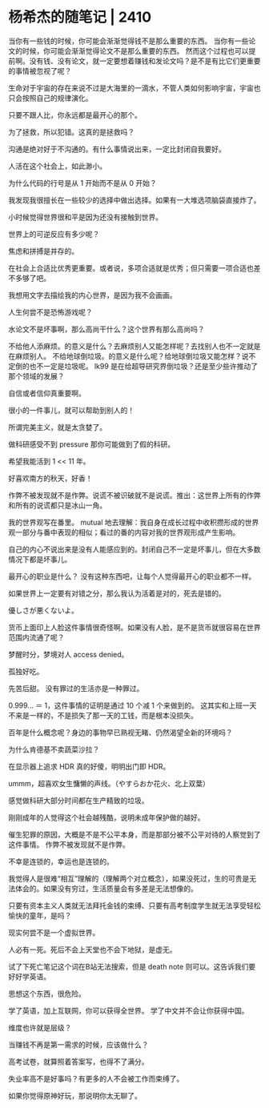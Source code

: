 # 杨希杰的随笔记 | 2410

当你有一些钱的时候，你可能会渐渐觉得钱不是那么重要的东西。
当你有一些论文的时候，你可能会渐渐觉得论文不是那么重要的东西。
然而这个过程也可以提前啊。没有钱、没有论文，就一定要想着赚钱和发论文吗？是不是有比它们更重要的事情被忽视了呢？

生命对于宇宙的存在来说不过是大海里的一滴水，不管人类如何影响宇宙，宇宙也只会按照自己的规律演化。

只要不跟人比，你永远都是最开心的那个。

为了拯救，所以犯错。这真的是拯救吗？

沟通是绝对好于不沟通的。有什么事情说出来，一定比封闭自我要好。

人活在这个社会上，如此渺小。

为什么代码的行号是从 1 开始而不是从 0 开始？

我发现我很擅长在一些较少的选择中做出选择。如果有一大堆选项脑袋直接炸了。

小时候觉得世界很和平是因为还没有接触到世界。

世界上的可逆反应有多少呢？

焦虑和拼搏是并存的。

在社会上合适比优秀更重要。或者说，多项合适就是优秀；但只需要一项合适也差不多够了吧。

我想用文字去描绘我的内心世界，是因为我不会画画。

人生何尝不是恐怖游戏呢？

水论文不是坏事啊，那么高尚干什么？这个世界有那么高尚吗？

不给他人添麻烦。的意义是什么？去麻烦别人又能怎样呢？去找别人也不一定就是在麻烦别人。
不给地球倒垃圾。的意义是什么呢？给地球倒垃圾又能怎样？说不定倒的也不一定是垃圾呢。
lk99 是在给超导研究界倒垃圾？还是至少些许推动了那个领域的发展？

自信或者信仰真重要啊。

很小的一件事儿，就可以帮助到别人的！

所谓完美主义，就是太贪婪了。

做科研感受不到 pressure 那你可能做到了假的科研。

希望我能活到 1 << 11 年。

好喜欢南方的秋天，好香！

作弊不被发现就不是作弊。说谎不被识破就不是说谎。推出：这世界上所有的作弊和所有的说谎都只是冰山一角。

我的世界观写在番里。
mutual 地去理解：我自身在成长过程中收积攒形成的世界观一部分与番中表现的相似；看过的番的内容对我的世界观形成产生影响。

自己的内心不说出来是没有人能感应到的。封闭自己不一定是坏事儿，但在大多数情况下都是坏事儿。

最开心的职业是什么？
没有这种东西吧，让每个人觉得最开心的职业都不一样。

如果世界上一定要有对错之分，那么我认为活着是对的，死去是错的。

優しさが悪くないよ。

货币上面印上人脸这件事情很奇怪啊。如果没有人脸，是不是货币就很容易在世界范围内流通了呢？

梦醒时分，梦境对人 access denied。

孤独好吃。

先苦后甜。
没有罪过的生活亦是一种罪过。

0.999... ＝ 1，这件事情的证明是通过 10 个减 1 个来做到的。
这其实和上班一天不来是一样的，不是损失了那一天的工钱，而是根本没损失。

百年是什么概念呢？身边的事物早已熟视无睹、仍然渴望全新的环境吗？

为什么肯德基不卖蔬菜沙拉？

在显示器上追求 HDR 真的好傻，明明出门即 HDR。

ummm，超喜欢女生慵懒的声线。（やすらおか花火、北上双葉）

感觉做科研大部分时间都在生产精致的垃圾。

刚刚成年的人觉得这个社会越残酷，说明未成年保护做的越好。

催生犯罪的原因，大概是不是不公平本身，而是那部分被不公平对待的人察觉到了这件事情。
作弊不被发现就不是作弊。

不幸是连锁的，幸运也是连锁的。

我觉得人是很难“相互”理解的（理解两个对立概念），如果没死过，生的可贵是无法体会的。如果没有穷过，生活质量会有多差是无法想像的。

只要有资本主义人类就无法拜托金钱的束缚、只要有高考制度学生就无法享受轻松愉快的童年，是吗？

现实何尝不是一个虚拟世界。

人必有一死。死后不会上天堂也不会下地狱，是虚无。

试了下死亡笔记这个词在B站无法搜索，但是 death note 则可以。这告诉我们要好好学英语。

思想这个东西，很危险。

学了英语，加上互联网，你可以获得全世界。
学了中文并不会让你获得中国。

维度也许就是层级？

当赚钱不再是第一需求的时候，应该做什么？

高考试卷，就算照着答案写，也得不了满分。

失业率高不是好事吗？有更多的人不会被工作而束缚了。

如果你觉得原神好玩，那说明你太无聊了。